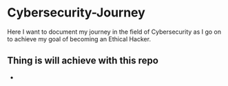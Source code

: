 # Cybersecurity-Journey
Here I want to document my journey in the field of Cybersecurity as I go on to achieve my goal of becoming an Ethical Hacker.

## Thing is will achieve with this repo

- 

